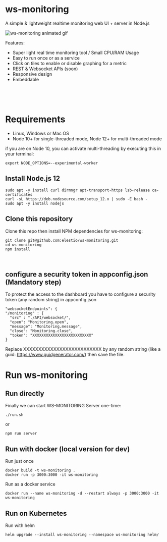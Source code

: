 # ws-monitoring
A simple & lightweight realtime monitoring web UI + server in Node.js

![ws-monitoring animated gif](https://cdn.terasp.net/CDN/ws-monitoring.gif "ws-monitoring")

Features:
 - Super light real time monitoring tool / Small CPU/RAM Usage
 - Easy to run once or as a service
 - Click on tiles to enable or disable graphing for a metric
 - REST & Websocket APIs (soon)
 - Responsive design
 - Embeddable

&nbsp;

&nbsp;
# Requirements

- Linux, Windows or Mac OS
- Node 10+ for single-threaded mode, Node 12+ for multi-threaded mode

if you are on Node 10, you can activate multi-threading by executing this in your terminal:

    export NODE_OPTIONS=--experimental-worker


## Install Node.js 12
    sudo apt -y install curl dirmngr apt-transport-https lsb-release ca-certificates
    curl -sL https://deb.nodesource.com/setup_12.x | sudo -E bash -
    sudo apt -y install nodejs

## Clone this repository
Clone this repo then install NPM dependencies for ws-monitoring:

    git clone git@github.com:elestio/ws-monitoring.git
    cd ws-monitoring
    npm install


&nbsp;

## configure a security token in appconfig.json (Mandatory step)
To protect the access to the dashboard you have to configure a security token (any random string) in appconfig.json

    "websocketEndpoints": {
    "/monitoring" : {
      "src" : "./API/websocket/",
      "open": "Monitoring.open",
      "message": "Monitoring.message",
      "close": "Monitoring.close",
      "token": "XXXXXXXXXXXXXXXXXXXXXXXXXX"
    }

Replace XXXXXXXXXXXXXXXXXXXXXXXXXX by any random string (like a guid: https://www.guidgenerator.com/) then save the file.


# Run ws-monitoring

## Run directly

Finally we can start WS-MONITORING Server one-time:
    
    ./run.sh

or 

    npm run server

## Run with docker (local version for dev)
Run just once

    docker build -t ws-monitoring .
    docker run -p 3000:3000 -it ws-monitoring

Run as a docker service

    docker run --name ws-monitoring -d --restart always -p 3000:3000 -it ws-monitoring

## Run on Kubernetes
Run with helm

    helm upgrade --install ws-monitoring --namespace ws-monitoring helm/




